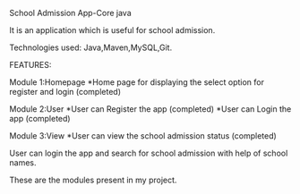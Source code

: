School Admission App-Core java

It is an application which is useful for school admission.

Technologies used: Java,Maven,MySQL,Git.

FEATURES:

Module 1:Homepage *Home page for displaying the select option for register and login (completed)

Module 2:User *User can Register the app (completed) *User can Login the app (completed)

Module 3:View *User can view the school admission status (completed)

User can login the app and search for school admission with help of school names.

These are the modules present in my project.
